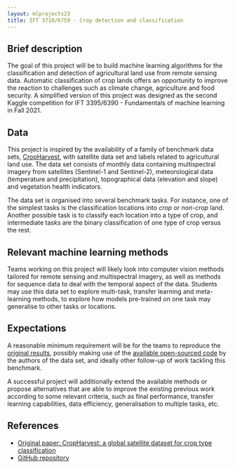 ```yaml
---
layout: mlprojects23
title: IFT 3710/6759 - Crop detection and classification
---
```


## Brief description

The goal of this project will be to build machine learning algorithms for the classification and detection of agricultural land use from remote sensing data. Automatic classification of crop lands offers an opportunity to improve the reaction to challenges such as climate change, agriculture and food security. A simplified version of this project was designed as the second Kaggle competition for IFT 3395/6390 - Fundamentals of machine learning in Fall 2021.

## Data

This project is inspired by the availability of a family of benchmark data sets, [CropHarvest](https://github.com/nasaharvest/cropharvest), with satellite data set and labels related to agricultural land use. The data set consists of monthly data containing multispectral imagery from satellites (Sentinel-1 and Sentinel-2), meteorological data (temperature and precipitation), topographical data (elevation and slope) and vegetation health indicators.

The data set is organised into several benchmark tasks. For instance, one of the simplest tasks is the classification locations into _crop_ or _non-crop_ land. Another possible task is to classify each location into a type of crop, and intermediate tasks are the binary classification of one type of crop versus the rest.

## Relevant machine learning methods

Teams working on this project will likely look into computer vision methods tailored for remote sensing and multispectral imagery, as well as methods for sequence data to deal with the temporal aspect of the data. Students may use this data set to explore multi-task, transfer learning and meta-learning methods, to explore how models pre-trained on one task may generalise to other tasks or locations.

## Expectations

A reasonable minimum requirement will be for the teams to reproduce the [original results](https://openreview.net/pdf?id=JtjzUXPEaCu), possibly making use of the [available open-sourced code](https://github.com/nasaharvest/cropharvest) by the authors of the data set, and ideally other follow-up of work tackling this benchmark. 

A successful project will additionally extend the available methods or propose alternatives that are able to improve the existing previous work according to some relevant criteria, such as final performance, transfer learning capabilities, data efficiency, generalisation to multiple tasks, etc.

## References

* [Original paper: CropHarvest: a global satellite dataset for crop type classification](https://openreview.net/pdf?id=JtjzUXPEaCu)
* [GitHub repository](https://github.com/nasaharvest/cropharvest)
